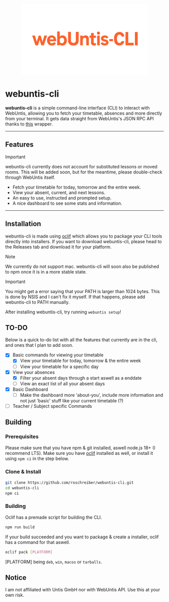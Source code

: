 <p align="center">
  <img src="https://github.com/roschreiber/webuntis-cli/blob/main/mediakit/webuntis-cli.png?raw=true" width="400" alt="webuntis-cli's logo">
</p>

# webuntis-cli

**webuntis-cli** is a simple command-line interface (CLI) to interact with WebUntis, allowing you to fetch your timetable, absences and more directly from your terminal.
It gets data straight from WebUntis's JSON RPC API thanks to [this](https://github.com/SchoolUtils/WebUntis) wrapper.

---

## Features

> [!IMPORTANT]
> webuntis-cli currently does not account for substituted lessons or moved rooms.
> This will be added soon, but for the meantime, please double-check through WebUntis itself.

- Fetch your timetable for today, tomorrow and the entire week.
- View your absent, current, and next lessons.
- An easy to use, instructed and prompted setup.
- A nice dashboard to see some stats and information.

---

## Installation

webuntis-cli is made using [oclif](https://oclif.io/) which allows you to package your CLI tools directly into installers.
If you want to download webuntis-cli, please head to the Releases tab and download it for your platform.

> [!NOTE]
> We currently do not support mac. 
> webuntis-cli will soon also be published to npm once it is in a more stable state.

> [!IMPORTANT]
> You might get a error saying that your PATH is larger than 1024 bytes. This is done by NSIS and I can't fix it myself. If that happens, please add webuntis-cli to PATH manually.

After installing webuntis-cli, try running `webuntis setup`!

## TO-DO

Below is a quick to-do list with all the features that currently are in the cli, and ones that I plan to add soon.

- [x] Basic commands for viewing your timetable
    - [x] View your timetable for today, tomorrow & the entire week
    - [ ] View your timetable for a specific day
- [x] View your absences
    - [x] Filter your absent days through a start aswell as a enddate
    - [ ] View an exact list of all your absent days 
- [x] Basic Dashboard
    - [ ] Make the dashboard more 'about-you', include more information and not just 'basic' stuff like your current timetable (?)
- [ ] Teacher / Subject specific Commands 

## Building

### Prerequisites

Please make sure that you have npm & git installed, aswell node.js 18+ (I recommend LTS).
Make sure you have [oclif](https://oclif.io/) installed as well, or install it using `npm ci` in the step below.

### Clone & Install

```bash
git clone https://github.com/roschreiber/webuntis-cli.git
cd webuntis-cli
npm ci
```

### Building

Oclif has a premade script for building the CLI.

```bash
npm run build
```

If your build succeeded and you want to package & create a installer, oclif has a command for that aswell.

```bash
oclif pack [PLATFORM]
```

[PLATFORM] being `deb`, `win`, `macos` or `tarballs`.

## Notice

I am not affiliated with Untis GmbH nor with WebUntis API. Use this at your own risk.
